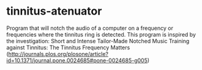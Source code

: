 # tinnitus-atenuator
Program that will notch the audio of a computer on a frequency or frequencies where the tinnitus ring is detected. 
This program is inspired by the investigation: Short and Intense Tailor-Made Notched Music Training against Tinnitus: The Tinnitus Frequency Matters (http://journals.plos.org/plosone/article?id=10.1371/journal.pone.0024685#pone-0024685-g005)

